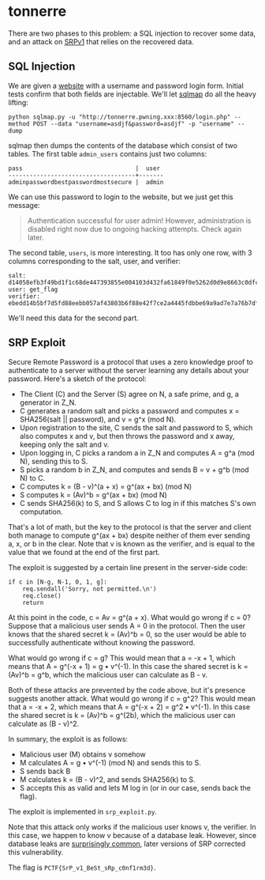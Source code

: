 # tonnerre
There are two phases to this problem: a SQL injection to recover some data, and an attack on [SRPv1](https://en.wikipedia.org/wiki/Secure_Remote_Password_protocol) that relies on the recovered data.

## SQL Injection
We are given a [website](http://tonnerre.pwning.xxx:8560/) with a username and password login form. Initial tests confirm that both fields are injectable. We'll let [sqlmap](sqlmap.org) do all the heavy lifting:

```
python sqlmap.py -u "http://tonnerre.pwning.xxx:8560/login.php" --method POST --data "username=asdjf&password=asdjf" -p "username" --dump
```

sqlmap then dumps the contents of the database which consist of two tables. The first table `admin_users` contains just two columns:

```
pass                                |  user
------------------------------------+-------
adminpasswordbestpasswordmostsecure |  admin
```

We can use this password to login to the website, but we just get this message: 

> Authentication successful for user admin! However, administration is disabled right now due to ongoing hacking attempts. Check again later.

The second table, `users`, is more interesting. It too has only one row, with 3 columns corresponding to the salt, user, and verifier:

```
salt: d14058efb3f49bd1f1c68de447393855e004103d432fa61849f0e5262d0d9e8663c0dfcb877d40ea6de6b78efd064bdd02f6555a90d92a8a5c76b28b9a785fd861348af8a7014f4497a5de5d0d703a24ff9ec9b5c1ff8051e3825a0fc8a433296d31cf0bd5d21b09c8cd7e658f2272744b4d2fb63d4bccff8f921932a2e81813
user: get_flag
verifier: ebedd14b5bf7d5fd88eebb057af43803b6f88e42f7ce2a4445fdbbe69a9ad7e7a76b7df4a4e79cefd61ea0c4f426c0261acf5becb5f79cdf916d684667b6b0940b4ac2f885590648fbf2d107707acb38382a95bea9a89fb943a5c1ef6e6d064084f8225eb323f668e2c3174ab7b1dbfce831507b33e413b56a41528b1c850e59
```
We'll need this data for the second part.

## SRP Exploit
Secure Remote Password is a protocol that uses a zero knowledge proof to authenticate to a server without the server learning any details about your password. Here's a sketch of the protocol:

* The Client (C) and the Server (S) agree on N, a safe prime, and g, a generator in Z_N.
* C generates a random salt and picks a password and computes x = SHA256(salt || password), and v = g^x (mod N).
* Upon registration to the site, C sends the salt and password to S, which also computes x and v, but then throws the password and x away, keeping only the salt and v.
* Upon logging in, C picks a random a in Z_N and computes A = g^a (mod N), sending this to S.
* S picks a random b in Z_N, and computes and sends B = v + g^b (mod N) to C.
* C computes k = (B - v)^(a + x) = g^(ax + bx) (mod N)
* S computes k = (Av)^b = g^(ax + bx) (mod N)
* C sends SHA256(k) to S, and S allows C to log in if this matches S's own computation.

That's a lot of math, but the key to the protocol is that the server and client both manage to compute g^(ax + bx) despite neither of them ever sending a, x, or b in the clear. Note that v is known as the verifier, and is equal to the value that we found at the end of the first part.

The exploit is suggested by a certain line present in the server-side code:

```
if c in [N-g, N-1, 0, 1, g]:
	req.sendall('Sorry, not permitted.\n')
	req.close()
	return
```

At this point in the code, c = Av = g^(a + x). What would go wrong if c = 0? Suppose that a malicious user sends A = 0 in the protocol. Then the user knows that the shared secret k = (Av)^b = 0, so the user would be able to successfully authenticate without knowing the password.

What would go wrong if c = g? This would mean that a = -x + 1, which means that A = g^(-x + 1) = g • v^(-1). In this case the shared secret is k = (Av)^b = g^b, which the malicious user can calculate as B - v. 

Both of these attacks are prevented by the code above, but it's presence suggests another attack. What would go wrong if c = g^2? This would mean that a = -x + 2, which means that A = g^(-x + 2) = g^2 • v^(-1). In this case the shared secret is k = (Av)^b = g^(2b), which the malicious user can calculate as (B - v)^2.

In summary, the exploit is as follows:

* Malicious user (M) obtains v somehow
* M calculates A = g • v^(-1) (mod N) and sends this to S.
* S sends back B
* M calculates k = (B - v)^2, and sends SHA256(k) to S.
* S accepts this as valid and lets M log in (or in our case, sends back the flag).

The exploit is implemented in `srp_exploit.py`. 

Note that this attack only works if the malicious user knows v, the verifier. In this case, we happen to know v because of a database leak. However, since database leaks are [surprisingly common](http://arstechnica.com/gaming/2012/08/hackers-collect-significant-account-details-from-blizzard-servers/), later versions of SRP corrected this vulnerability.

The flag is `PCTF{SrP_v1_BeSt_sRp_c0nf1rm3d}`.
